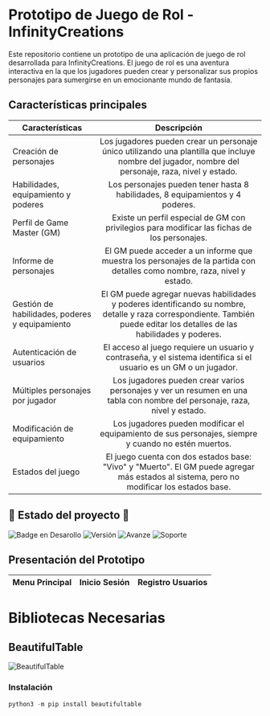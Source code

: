 # Prototipo de Juego de Rol - InfinityCreations

Este repositorio contiene un prototipo de una aplicación de juego de rol desarrollada para InfinityCreations. El juego de rol es una aventura interactiva en la que los jugadores pueden crear y personalizar sus propios personajes para sumergirse en un emocionante mundo de fantasía.

## Características principales

| Características|Descripción|
|----------------|:-----------:|
|Creación de personajes| Los jugadores pueden crear un personaje único utilizando una plantilla que incluye nombre del jugador, nombre del personaje, raza, nivel y estado.|
|Habilidades, equipamiento y poderes| Los personajes pueden tener hasta 8 habilidades, 8 equipamientos y 4 poderes.|
|Perfil de Game Master (GM)|Existe un perfil especial de GM con privilegios para modificar las fichas de los personajes.|
|Informe de personajes|El GM puede acceder a un informe que muestra los personajes de la partida con detalles como nombre, raza, nivel y estado.|
|Gestión de habilidades, poderes y equipamiento|El GM puede agregar nuevas habilidades y poderes identificando su nombre, detalle y raza correspondiente. También puede editar los detalles de las habilidades y poderes. |
|Autenticación de usuarios|El acceso al juego requiere un usuario y contraseña, y el sistema identifica si el usuario es un GM o un jugador.|
|Múltiples personajes por jugador|Los jugadores pueden crear varios personajes y ver un resumen en una tabla con nombre del personaje, raza, nivel y estado.|
|Modificación de equipamiento|Los jugadores pueden modificar el equipamiento de sus personajes, siempre y cuando no estén muertos.|
|Estados del juego | El juego cuenta con dos estados base: "Vivo" y "Muerto". El GM puede agregar más estados al sistema, pero no modificar los estados base.|


## 🚧 Estado del proyecto 🚧

![Badge en Desarollo](https://img.shields.io/badge/STATUS-EN%20DESAROLLO-green)
![Versión](https://img.shields.io/badge/Versi%C3%B3n-1.0.5-blue)
![Avanze](https://img.shields.io/badge/Porcentaje-30%25-green)
![Soporte](https://img.shields.io/badge/Soporte-Windows%7CMacOS%7CLinux-brightgreen)

## Presentación del Prototipo
| Menu Principal | Inicio Sesión | Registro Usuarios |
|----------|----------|----------|

# Bibliotecas Necesarias

## __BeautifulTable__

![BeautifulTable](https://i.imgur.com/QNA8FBG.png)

### Instalación

```python
python3 -m pip install beautifultable
```

